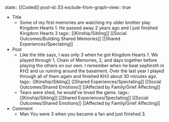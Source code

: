 state:: [[Coded]]
post-id::53
exclude-from-graph-view:: true

- Title
  - Some of my first memories are watching my older brother play Kingdom Hearts 1. He passed away 2 years ago and I just finished Kingdom Hearts 3
    tags:: [[Kinship/Sibling]] [[Social Outcomes/Building Shared Memories]] [[Shared Experiences/Spectating]]
- Post
  - Like the title says, I was only 3 when he got Kingdom Hearts 1. We played through 1, Chain of Memories, 2, and days together before playing the others on our own. I remember when he beat sephiroth in KH2 and us running around the basement. Over the last year I played through all of them again and finished KH3 about 30 minutes ago.
    tags:: [[Kinship/Sibling]] [[Shared Experiences/Spectating]] [[Social Outcomes/Shared Emotions]] [[Affected by Family/Grief Affecting]]
  - Tears were shed, he would’ve loved the game.
    tags:: [[Kinship/Sibling]] [[Shared Experiences/Spectating]] [[Social Outcomes/Shared Emotions]] [[Affected by Family/Grief Affecting]]
- Comment
  - Man
    You were 3 when you became a fan and just finished 3.
